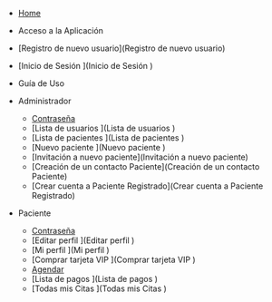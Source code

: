 * [Home](Home)
* Acceso a la Aplicación
 * [Registro de nuevo usuario](Registro de nuevo usuario)
 * [Inicio de Sesión   ](Inicio de Sesión   )

* Guía de Uso
 * Administrador
    * [Contraseña ](Contraseña )
    * [Lista de usuarios ](Lista de usuarios )
    * [Lista de pacientes ](Lista de pacientes )
    * [Nuevo paciente ](Nuevo paciente )
    * [Invitación a nuevo paciente](Invitación a nuevo paciente)
    * [Creación de un contacto Paciente](Creación de un contacto Paciente)
    * [Crear cuenta a Paciente Registrado](Crear cuenta a Paciente Registrado)
 * Paciente
    * [Contraseña ](Contraseña )
    * [Editar perfil ](Editar perfil )
    * [Mi perfil ](Mi perfil )
    * [Comprar tarjeta VIP ](Comprar tarjeta VIP )
    * [Agendar ](Agendar )
    * [Lista de pagos ](Lista de pagos )
    * [Todas mis Citas ](Todas mis Citas ) 